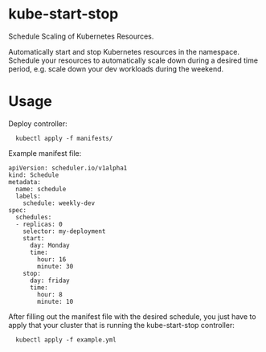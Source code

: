 # kube-start-stop

Schedule Scaling of Kubernetes Resources.

Automatically start and stop Kubernetes resources in the namespace. Schedule your resources to automatically scale down during a desired time period, e.g. scale down your dev workloads during the weekend.

# Usage

Deploy controller:

```
  kubectl apply -f manifests/ 
```

Example manifest file:
```
apiVersion: scheduler.io/v1alpha1
kind: Schedule
metadata:
  name: schedule
  labels:
    schedule: weekly-dev
spec:
  schedules:
  - replicas: 0
    selector: my-deployment
    start:
      day: Monday 
      time:
        hour: 16 
        minute: 30
    stop:
      day: friday
      time:
        hour: 8
        minute: 10
```

After filling out the manifest file with the desired schedule, you just have to apply that your cluster that is running the kube-start-stop controller:
```
  kubectl apply -f example.yml
```
